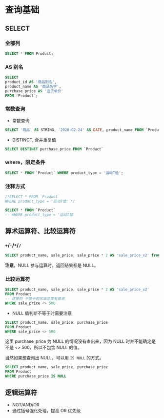 # 查询基础


## SELECT

### 全部列

```SQL 
SELECT * FROM Product;
```

### AS 别名

```SQL
SELECT 
product_id AS '商品别名', 
product_name AS '商品名字', 
purchase_price AS '进货单价' 
FROM `Product`;
```

### 常数查询

- 常数查询
```SQL
SELECT '商品' AS STRING, '2020-02-24' AS DATE, product_name FROM `Product`;
```

- DISTINCT, 合并重复值
```SQL
SELECT DISTINCT purchase_price FROM `Product`
```

### where，限定条件
```SQL
SELECT * FROM `Product` WHERE product_type = '运动T恤';
```

### 注释方式 

```SQL
/*SELECT * FROM `Product` 
WHERE product_type = '运动T恤' */

SELECT * FROM `Product` 
-- WHERE product_type = '运动T恤'
```

## 算术运算符、比较运算符

### `+`/`-`/`*`/`/`
```SQL
SELECT product_name, sale_price, sale_price * 2 AS 'sale_price_x2' from Product
```

**注意**，NULL 参与运算时，返回结果都是 NULL。

### 比较运算符

```SQL
SELECT product_name, sale_price, sale_price * 2 AS 'sale_price_x2' 
FROM Product 
-- 这里的 不等于的写法非常有意思
WHERE sale_price <> 500
```


- NULL 值判断不等于时需要注意

```SQL
SELECT product_name, sale_price, purchase_price 
FROM Product 
WHERE sale_price <> 500
```

这里 purchase_price 为 NULL 的情况没有查出来，因为 NULL 时并不能确定是不是 <> 500，所以不包含 NULL 的值。

当然如果想查询出 NULL，可以用 `IS NULL` 的方式。

```SQL
SELECT product_name, sale_price, purchase_price 
FROM Product 
WHERE purchase_price IS NULL
```

## 逻辑运算符

- NOT/AND/OR
- 通过括号强化处理，提高 OR 优先级
